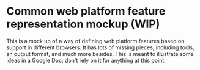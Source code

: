 # Common web platform feature representation mockup (WIP)

This is a mock up of a way of defining web platform features based on support in different browsers. It has lots of missing pieces, including tools, an output format, and much more besides. This is meant to illustrate some ideas in a Google Doc; don't rely on it for anything at this point.

